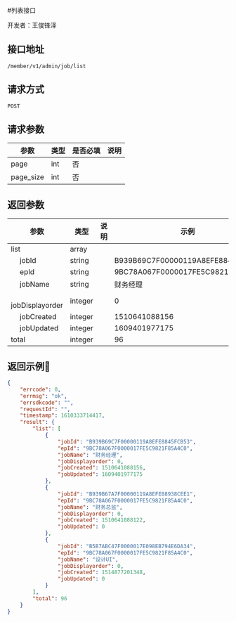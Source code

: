 #列表接口

开发者：王俊锋泽

## 接口地址
`/member/v1/admin/job/list`

## 请求方式
  `POST`

## 请求参数

|参数|类型|是否必填|说明|
| - | - | - | - |
| page | int | 否 |  |
| page_size | int | 否 |  |


## 返回参数
| 参数                   | 类型    | 说明 | 示例                             |
| ---------------------- | ------- | ---- | -------------------------------- |
| list                   | array   |      |                                  |
| &emsp; jobId           | string  |      | B939B69C7F00000119A8EFE8845FCB53 |
| &emsp; epId            | string  |      | 9BC78A067F0000017FE5C9821F85A4C0 |
| &emsp; jobName         | string  |      | 财务经理                         |
| &emsp; jobDisplayorder | integer |      | 0                                |
| &emsp; jobCreated      | integer |      | 1510641088156                    |
| &emsp; jobUpdated      | integer |      | 1609401977175                    |
| total                  | integer |      | 96                               |

## 返回示例

```json
{
    "errcode": 0,
    "errmsg": "ok",
    "errsdkcode": "",
    "requestId": "",
    "timestamp": 1610333714417,
    "result": {
        "list": [
            {
                "jobId": "B939B69C7F00000119A8EFE8845FCB53",
                "epId": "9BC78A067F0000017FE5C9821F85A4C0",
                "jobName": "财务经理",
                "jobDisplayorder": 0,
                "jobCreated": 1510641088156,
                "jobUpdated": 1609401977175
            },
            {
                "jobId": "B939B67A7F00000119A8EFE88938CEE1",
                "epId": "9BC78A067F0000017FE5C9821F85A4C0",
                "jobName": "财务总监",
                "jobDisplayorder": 0,
                "jobCreated": 1510641088122,
                "jobUpdated": 0
            },
            {
                "jobId": "B5B7ABC47F0000017E098EB794E6DA34",
                "epId": "9BC78A067F0000017FE5C9821F85A4C0",
                "jobName": "设计UI",
                "jobDisplayorder": 0,
                "jobCreated": 1514877201348,
                "jobUpdated": 0
            }
        ],
        "total": 96
    }
}
```
